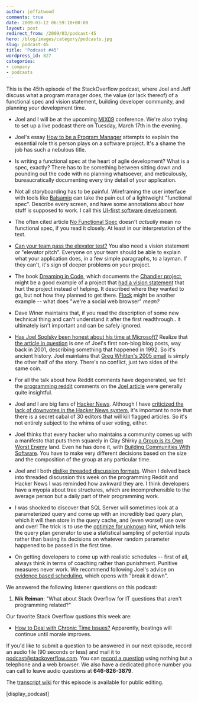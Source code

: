 ```yaml
---
author: jeffatwood
comments: true
date: 2009-03-12 06:59:18+00:00
layout: post
redirect_from: /2009/03/podcast-45
hero: /blog/images/category/podcasts.jpg
slug: podcast-45
title: 'Podcast #45'
wordpress_id: 827
categories:
- company
- podcasts
---
```


This is the 45th episode of the StackOverflow podcast, where Joel and Jeff discuss what a program manager does, the value (or lack thereof) of a functional spec and vision statement, building developer community, and planning your development time.



	
  * Joel and I will be at the upcoming [MIX09](http://2009.visitmix.com/) conference. We're also trying to set up a live podcast there on Tuesday, March 17th in the evening.

	
  * Joel's essay [How to be a Program Manager](http://www.joelonsoftware.com/items/2009/03/09.html) attempts to explain the essential role this person plays on a software project. It's a shame the job has such a nebulous title.

	
  * Is writing a functional spec at the heart of agile development? What is a spec, exactly? There has to be something between sitting down and pounding out the code with no planning whatsoever, and meticulously, bureaucratically documenting every tiny detail of your application.

	
  * Not all storyboarding has to be painful. Wireframing the user interface with tools like [Balsamiq](http://www.balsamiq.com/) can take the pain out of a lightweight "functional spec". Describe every screen, and have some annotations about how stuff is supposed to work. I call this [UI-first software development](http://www.codinghorror.com/blog/archives/001091.html).

	
  * The often cited article [No Functional Spec](http://www.37signals.com/svn/archives/001050.php) doesn't _actually_ mean no functional spec, if you read it closely. At least in our interpretation of the text.

	
  * [Can your team pass the elevator test?](http://www.codinghorror.com/blog/archives/000962.html) You also need a vision statement or "elevator pitch". Everyone on your team should be able to explain what your application does, in a few simple paragraphs, to a layman. If they can't, it's sign of deeper problems on your project.

	
  * The book [Dreaming in Code](http://www.amazon.com/dp/1400082463/?tag=codinghorror-20), which documents the [Chandler project](http://chandlerproject.org/), might be a good example of a project that [had a vision statement](http://chandlerproject.org/vision) that hurt the project instead of helping. It described where they wanted to go, but not how they planned to get there. [Flock](http://flock.com/) might be another example -- what does "we're a social web browser" _mean?_

	
  * Dave Winer maintains that, if you read the description of some new technical thing and can't understand it after the first readthrough.. it ultimately isn't important and can be safely ignored.

	
  * [Has Joel Spolsky been honest about his time at Microsoft?](http://www.reddit.com/r/programming/comments/82s16/has_joel_spolsky_been_honest_about_his_time_at/) Realize that [the article in question](http://www.joelonsoftware.com/articles/TwoStories.html) is one of Joel's first non-blog blog posts, way back in 2001, describing something that happened in 1992. So it's ancient history. Joel maintains that [Greg Whitten's 2005 email](http://www.classiccmp.org/pipermail/cctech/2005-April/042999.html) is simply the other half of the story. There's no conflict, just two sides of the same coin.

	
  * For all the talk about how Reddit comments have degenerated, we felt the [programming reddit](http://www.reddit.com/r/programming/) comments on the [Joel article](http://www.reddit.com/r/programming/comments/82s16/has_joel_spolsky_been_honest_about_his_time_at/) were generally quite insightful.

	
  * Joel and I are big fans of [Hacker News](http://news.ycombinator.com/). Although I have [criticized the lack of downvotes in the Hacker News system](http://blog.stackoverflow.com/2009/03/the-value-of-downvoting-or-how-hacker-news-gets-it-wrong/), it's important to note that there is a secret cabal of 30 editors that will kill flagged articles. So it's not entirely subject to the whims of user voting, either.

	
  * Joel thinks that every hacker who maintains a community comes up with a manifesto that puts them squarely in Clay Shirky [a Group is its Own Worst Enemy](http://www.shirky.com/writings/group_enemy.html) land. Even he has done it, with [Building Communities With Software](http://www.joelonsoftware.com/articles/BuildingCommunitieswithSo.html). You have to make very different decisions based on the size and the composition of the group at any particular time.

	
  * Joel and I both [dislike threaded discussion formats](http://www.codinghorror.com/blog/archives/000733.html). When I delved back into threaded discussion this week on the programming Reddit and Hacker News I was reminded how awkward they are. I think developers have a myopia about tree structures, which are incomprehensible to the average person but a daily part of their programming work.

	
  * I was shocked to discover that SQL Server will sometimes look at a parameterized query and come up with an incredibly bad query plan, which it will then store in the query cache, and (even worse!) use over and over! The trick is to use the [optimize for unknown](http://blogs.msdn.com/sqlprogrammability/archive/2008/11/26/optimize-for-unknown-a-little-known-sql-server-2008-feature.aspx) hint, which tells the query plan generator to use a statistical sampling of potential inputs rather than basing its decisions on whatever random parameter happened to be passed in the first time.

	
  * On getting developers to come up with realistic schedules -- first of all, always think in terms of coaching rather than punishment. Punitive measures never work. We recommend following Joel's advice on [evidence based scheduling](http://www.joelonsoftware.com/items/2007/10/26.html), which opens with "break it down".


We answered the following listener questions on this podcast:

	
  1. **Nik Reiman**: "What about Stack Overflow for IT questions that aren't programming related?"


Our favorite Stack Overflow qustions this week are:

	
  * [How to Deal with Chronic Time Issues?](http://stackoverflow.com/questions/612892/how-to-deal-with-chronic-time-issues) Apparently, beatings will continue until morale improves.


If you'd like to submit a question to be answered in our next episode, record an audio file (90 seconds or less) and mail it to [podcast@stackoverflow.com](mailto:podcast@stackoverflow.com). You can [record a question](http://blog.stackoverflow.com/index.php/2008/05/recording-podcast-questions-using-your-telephone/) using nothing but a telephone and a web browser. We also have a
dedicated phone number you can call to leave audio questions at **646-826-3879**.

The [transcript wiki](https://stackoverflow.fogbugz.com/default.asp?W29035) for this episode is available for public editing.

[display_podcast]
